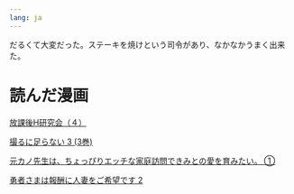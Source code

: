 ```yaml
---
lang: ja
---
```


だるくて大変だった。ステーキを焼けという司令があり、なかなかうまく出来た。

# 読んだ漫画

[放課後H研究会（４）](https://amzn.asia/d/2AHSrQo)

[撮るに足らない 3 (3巻)](https://amzn.asia/d/fWCZITT)

[元カノ先生は、ちょっぴりエッチな家庭訪問できみとの愛を育みたい。 ①](https://amzn.asia/d/1iSc8fx)

[勇者さまは報酬に人妻をご希望です 2](https://amzn.asia/d/iQ1hANA)
